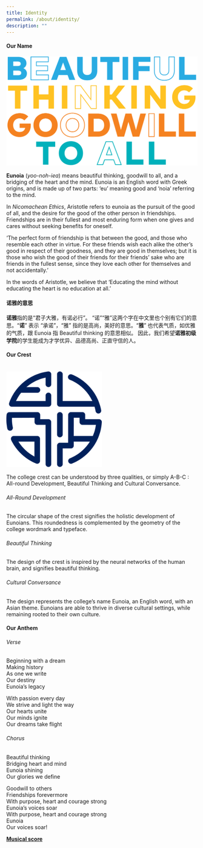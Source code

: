 ```yaml
---
title: Identity
permalink: /about/identity/
description: ""
---
```

#### **Our Name**

![](/images/BeautifullThinking.png)

**Eunoia**&nbsp;(_yoo-noh-iea_) means beautiful thinking, goodwill to all, and a bridging of the heart and the mind. Eunoia is an English word with Greek origins, and is made up of two parts: ‘eu’ meaning good and ‘noia’ referring to the mind.

In&nbsp;_Nicomachean Ethics_, Aristotle refers to eunoia as the pursuit of the good of all, and the desire for the good of the other person in friendships. Friendships are in their fullest and most enduring form when one gives and cares without seeking benefits for oneself.

‘The perfect form of friendship is that between the good, and those who resemble each other in virtue. For these friends wish each alike the other’s good in respect of their goodness, and they are good in themselves; but it is those who wish the good of their friends for their friends’ sake who are friends in the fullest sense, since they love each other for themselves and not accidentally.’

In the words of Aristotle, we believe that ‘Educating the mind without educating the heart is no education at all.’

#### **诺雅的意思**

**诺雅**指的是“君子大雅，有诺必行”。&nbsp;“诺”“雅”这两个字在中文里也个别有它们的意思。“**诺**” 表示 “承诺”，“雅” 指的是高尚，美好的意思。“**雅**” 也代表气质，如优雅的气质，跟 Eunoia 指 Beautiful thinking 的意思相似。&nbsp;因此，我们希望**诺雅初级学院**的学生能成为才学优异、品德高尚、正直守信的人。

#### **Our Crest**

<br>

<img src="/images/EJC-Crest%20(1).png" style="width:50%">

<br>

The college crest can be understood by three qualities, or simply A-B-C : All-round Development, Beautiful Thinking and Cultural Conversance.

###### All-Round Development

The circular shape of the crest signifies the holistic development of Eunoians. This roundedness is complemented by the geometry of the college wordmark and typeface.

###### Beautiful Thinking

The design of the crest is inspired by the neural networks of the human brain, and signifies beautiful thinking.

###### Cultural Conversance

The design represents the college’s name Eunoia, an English word, with an Asian theme. Eunoians are able to thrive in diverse cultural settings, while remaining rooted to their own culture.

#### **Our Anthem**

###### Verse

Beginning with a dream <br>
Making history <br>
As one we write <br>
Our destiny <br>
Eunoia’s legacy

With passion every day <br>
We strive and light the way <br>
Our hearts unite <br>
Our minds ignite <br>
Our dreams take flight

###### Chorus

Beautiful thinking <br>
Bridging heart and mind <br>
Eunoia shining <br>
Our glories we define

Goodwill to others <br>
Friendships forevermore <br>
With purpose, heart and courage strong <br>
Eunoia’s voices soar <br>
With purpose, heart and courage strong <br>
Eunoia <br>
Our voices soar!

 

[**Musical score**](/files/Eunoia-Anthem-Score.pdf)

<br>

<br>